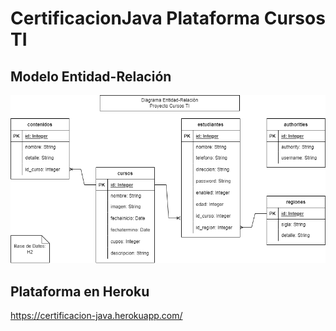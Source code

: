 # CertificacionJava Plataforma Cursos TI
## Modelo Entidad-Relación 
![Alt text](modelo.png?raw=true "Modelo Entidad-Relación")
## Plataforma en Heroku 
https://certificacion-java.herokuapp.com/
